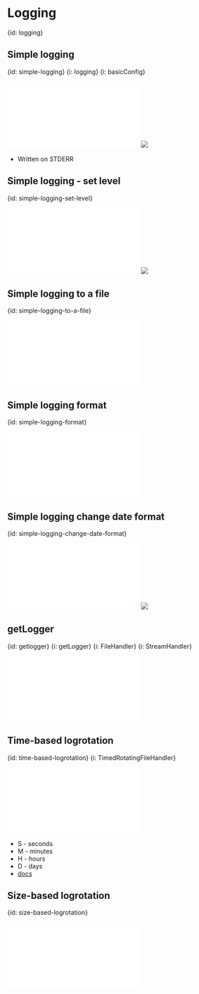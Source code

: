 # Logging
{id: logging}

## Simple logging
{id: simple-logging}
{i: logging}
{i: basicConfig}

![](examples/logging/simple_logging.py)
![](examples/logging/simple_logging.out)

* Written on STDERR

## Simple logging - set level
{id: simple-logging-set-level}

![](examples/logging/simple_logging_set_level.py)
![](examples/logging/simple_logging_set_level.out)

## Simple logging to a file
{id: simple-logging-to-a-file}

![](examples/logging/simple_logging_to_file.py)

## Simple logging format
{id: simple-logging-format}

![](examples/logging/simple_logging_format.py)

## Simple logging change date format
{id: simple-logging-change-date-format}

![](examples/logging/simple_logging_date_format.py)
![](examples/logging/simple_logging_date_format.out)

## getLogger
{id: getlogger}
{i: getLogger}
{i: FileHandler}
{i: StreamHandler}

![](examples/logging/log.py)

## Time-based logrotation
{id: time-based-logrotation}
{i: TimedRotatingFileHandler}

![](examples/logging/timerotating_log.py)

* S - seconds
* M - minutes
* H - hours
* D - days
* [docs](https://docs.python.org/library/logging.handlers.html#logging.handlers.TimedRotatingFileHandler)

## Size-based logrotation
{id: size-based-logrotation}

![](examples/logging/size_based_rotating_log.py)
